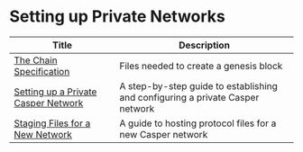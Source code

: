 # Setting up Private Networks

| Title                                                                           | Description                 |
| ----------------------------------------------------------- | ----------------------------------------------- |
|[The Chain Specification](./chain-spec.md) | Files needed to create a genesis block              |
|[Setting up a Private Casper Network](./create-private.md) | A step-by-step guide to establishing and configuring a private Casper network |
|[Staging Files for a New Network](./staging-files-for-new-network.md) | A guide to hosting protocol files for a new Casper network |